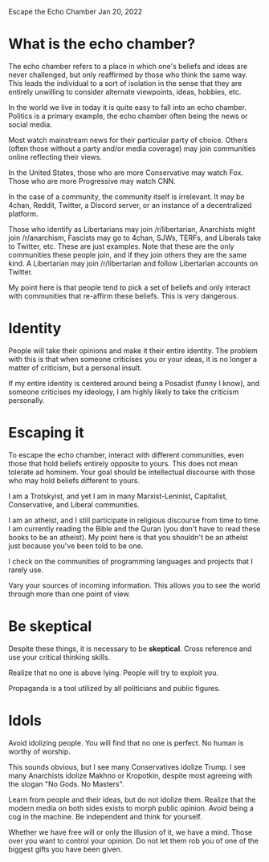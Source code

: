 Escape the Echo Chamber
Jan 20, 2022

# What is the echo chamber?

The echo chamber refers to a place in which one's beliefs and ideas are never challenged,
but only reaffirmed by those who think the same way. This leads the individual to a sort
of isolation in the sense that they are entirely unwilling to consider alternate
viewpoints, ideas, hobbies, etc.

In the world we live in today it is quite easy to fall into an echo chamber. Politics is a 
primary example, the echo chamber often being the news or social media.

Most watch mainstream news for their particular party of choice. Others (often those without
a party and/or media coverage) may join communities online reflecting their views.

In the United States, those who are more Conservative may watch Fox. 
Those who are more Progressive may watch CNN.

In the case of a community, the community itself is irrelevant. It may be 4chan, Reddit, Twitter, 
a Discord server, or an instance of a decentralized platform.

Those who identify as Libertarians may join /r/libertarian, Anarchists might join /r/anarchism, Fascists 
may go to 4chan, SJWs, TERFs, and Liberals take to Twitter, etc. 
These are just examples. Note that these are the only communities these people join, and if they
join others they are the same kind. A Libertarian may join /r/libertarian and follow Libertarian
accounts on Twitter.

My point here is that people tend to pick a set of beliefs and only interact with communities that
re-affirm these beliefs. This is very dangerous.

# Identity

People will take their opinions and make it their entire identity. The problem with this is that when
someone criticises you or your ideas, it is no longer a matter of criticism, but a personal insult.

If my entire identity is centered around being a Posadist (funny I know), and someone criticises my 
ideology, I am highly likely to take the criticism personally.

# Escaping it

To escape the echo chamber, interact with different communities, even those that hold beliefs entirely opposite
to yours. This does not mean tolerate ad hominem. Your goal should be intellectual discourse with 
those who may hold beliefs different to yours.

I am a Trotskyist, and yet I am in many Marxist-Leninist, Capitalist, Conservative, and Liberal communities.

I am an atheist, and I still participate in religious discourse from time to time. I am currently reading
the Bible and the Quran (you don't have to read these books to be an atheist). My point here
is that you shouldn't be an atheist just because you've been told to be one.

I check on the communities of programming languages and projects that I rarely use.

Vary your sources of incoming information. This allows you to see the world through more than one point of view.

# Be skeptical

Despite these things, it is necessary to be **skeptical**. 
Cross reference and use your critical thinking skills.

Realize that no one is above lying. People will try to exploit you.

Propaganda is a tool utilized by all politicians and public figures.

# Idols

Avoid idolizing people. You will find that no one is perfect. No human is worthy of worship.

This sounds obvious, but I see many Conservatives idolize Trump. I see many Anarchists idolize Makhno
or Kropotkin, despite most agreeing with the slogan "No Gods. No Masters".

Learn from people and their ideas, but do not idolize them. Realize that the modern media on both
sides exists to morph public opinion. Avoid being a cog in the machine. Be independent and think for yourself.

Whether we have free will or only the illusion of it, we have a mind. Those over you want to control
your opinion. Do not let them rob you of one of the biggest gifts you have been given.
